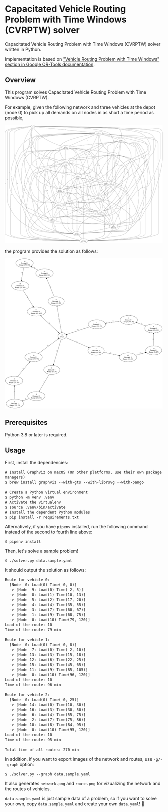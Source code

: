 # Capacitated Vehicle Routing Problem with Time Windows (CVRPTW) solver

Capacitated Vehicle Routing Problem with Time Windows (CVRPTW) solver written in Python.

Implementation is based on ["Vehicle Routing Problem with Time Windows" section in Google OR-Tools documentation](https://developers.google.com/optimization/routing/cvrptw).


## Overview

This program solves Capacitated Vehicle Routing Problem with Time Windows (CVRPTW).

For example, given the following network and three vehicles at the depot (node 0) to pick up all demands on all nodes in as short a time period as possible,

![network](network.png)

the program provides the solution as follows:

![route](route.png)


## Prerequisites

Python 3.8 or later is required.


## Usage

First, install the dependencies:

```shell
# Install Graphviz on macOS (On other platforms, use their own package managers)
$ brew install graphviz --with-gts --with-librsvg --with-pango

# Create a Python virtual environment
$ python -m venv .venv
# Activate the virtualenv
$ source .venv/bin/activate
# Install the dependent Python modules
$ pip install -r requirements.txt
```

Alternatively, if you have `pipenv` installed, run the following command instead of the second to fourth line above:

```shell
$ pipenv install
```

Then, let's solve a sample problem!

```shell
$ ./solver.py data.sample.yaml
```

It should output the solution as follows:

```
Route for vehicle 0:
  [Node  0: Load(0) Time( 0, 0)]
  -> [Node  9: Load(0) Time( 2, 5)]
  -> [Node  8: Load(1) Time(10, 13)]
  -> [Node  5: Load(2) Time(17, 20)]
  -> [Node  4: Load(4) Time(35, 55)]
  -> [Node  3: Load(7) Time(60, 67)]
  -> [Node  1: Load(9) Time(68, 75)]
  -> [Node  0: Load(10) Time(79, 120)]
Load of the route: 10
Time of the route: 79 min

Route for vehicle 1:
  [Node  0: Load(0) Time( 0, 8)]
  -> [Node  7: Load(0) Time( 2, 10)]
  -> [Node 13: Load(3) Time(15, 18)]
  -> [Node 12: Load(6) Time(22, 25)]
  -> [Node 15: Load(8) Time(45, 65)]
  -> [Node 11: Load(9) Time(85, 105)]
  -> [Node  0: Load(10) Time(96, 120)]
Load of the route: 10
Time of the route: 96 min

Route for vehicle 2:
  [Node  0: Load(0) Time( 0, 25)]
  -> [Node 14: Load(0) Time(10, 30)]
  -> [Node 16: Load(3) Time(30, 50)]
  -> [Node  6: Load(4) Time(55, 75)]
  -> [Node  2: Load(7) Time(75, 86)]
  -> [Node 10: Load(8) Time(84, 95)]
  -> [Node  0: Load(10) Time(95, 120)]
Load of the route: 10
Time of the route: 95 min

Total time of all routes: 270 min
```

In addition, if you want to export images of the network and routes, use `-g/--graph` option:

```shell
$ ./solver.py --graph data.sample.yaml
```

It also generates `network.png` and `route.png` for vizualizing the network and the routes of vehicles.

`data.sample.yaml` is just sample data of a problem, so if you want to solve your own, copy `data.sample.yaml` and create your own `data.yaml`! 💪
